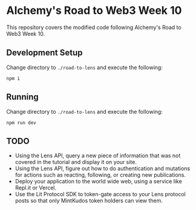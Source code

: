 # Alchemy's Road to Web3 Week 10

This repository covers the modified code following Alchemy's Road to Web3 Week 10.

## Development Setup

Change directory to `./road-to-lens` and execute the following:

    npm i

## Running

Change directory to `./road-to-lens` and execute the following:

    npm run dev

## TODO

-   Using the Lens API, query a new piece of information that was not covered in the tutorial and display it on your site.
-   Using the Lens API, figure out how to do authentication and mutations for actions such as reacting, following, or creating new publications.
-   Deploy your application to the world wide web, using a service like Repl.it or Vercel.
-   Use the Lit Protocol SDK to token-gate access to your Lens protocol posts so that only MintKudos token holders can view them.
